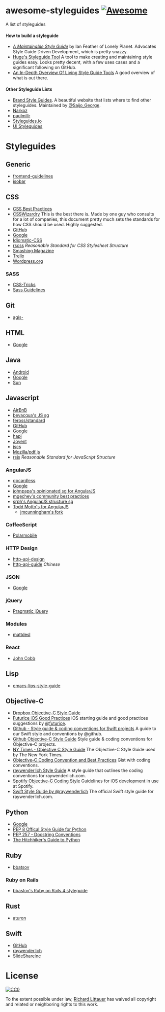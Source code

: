 awesome-styleguides [![Awesome](https://cdn.rawgit.com/sindresorhus/awesome/d7305f38d29fed78fa85652e3a63e154dd8e8829/media/badge.svg)](https://github.com/sindresorhus/awesome)
===================

A list of styleguides

#### How to build a styleguide
* [_A Maintainable Style Guide_](http://ianfeather.co.uk/a-maintainable-style-guide/) by Ian Feather of Lonely Planet. Advocates Style Guide Driven Development, which is pretty snazzy.
* [Huge's Styleguide Tool](https://github.com/hugeinc/styleguide) A tool to make creating and maintaining style guides easy. Looks pretty decent, with a few uses cases and a significant following on GitHub.
* [An In-Depth Overview Of Living Style Guide Tools](http://www.smashingmagazine.com/2015/04/an-in-depth-overview-of-living-style-guide-tools/) A good overview of what is out there.


#### Other Styleguide Lists
* [Brand Style Guides](http://saijogeorge.com/brand-style-guide-examples). A beautiful website that lists where to find other styleguides. Maintained by [@Saijo_George](https://twitter.com/Saijo_George).
* [Narkoz](https://github.com/narkoz/guides)
* [paulmillr](https://github.com/paulmillr/code-style-guides)
* [Styleguides.io](https://github.com/maban/styleguides)
* [UI Styleguides](http://kevinwuhoo.github.io/ui-styleguides)

# Styleguides

## Generic
* [frontend-guidelines](https://github.com/bendc/frontend-guidelines)
* [isobar](https://isobar-idev.github.io/code-standards/)

## CSS
* [CSS Best Practices](https://github.com/sezgi/CSS-Best-Practices)
* [CSSWizardry](http://cssguidelin.es/) This is the best there is. Made by one guy who consults for a lot of companies, this document pretty much sets the standards for how CSS should be used. Highly suggested.
* [GitHub](https://github.com/styleguide/css)
* [Google](http://google-styleguide.googlecode.com/svn/trunk/htmlcssguide.xml)
* [Idiomatic-CSS](https://github.com/necolas/idiomatic-css)
* [rscss](https://github.com/rstacruz/rscss) _Reasonable Standard for CSS Stylesheet Structure_
* [Smashing Magazine](http://www.smashingmagazine.com/2008/05/02/improving-code-readability-with-css-styleguides/)
* [Trello](https://gist.github.com/bobbygrace/9e961e8982f42eb91b80)
* [Wordpress.org](http://make.wordpress.org/core/handbook/coding-standards/css/)

### SASS
* [CSS-Tricks](http://css-tricks.com/sass-style-guide/)
* [Sass Guidelines](http://sass-guidelin.es/)

## Git
* [agis-](https://github.com/agis-/git-style-guide)

## HTML
* [Google](http://google-styleguide.googlecode.com/svn/trunk/htmlcssguide.xml)

## Java
* [Android](http://source.android.com/source/code-style.html)
* [Google](https://google-styleguide.googlecode.com/svn/trunk/javaguide.html)
* [Sun](http://javascript.crockford.com/javacodeconventions.pdf)

## Javascript
* [AirBnB](https://github.com/airbnb/javascript)
* [bevacqua's JS sg](https://github.com/bevacqua/js)
* [feross/standard](https://github.com/feross/standard)
* [GitHub](https://github.com/styleguide/javascript/1.0)
* [Google](https://google-styleguide.googlecode.com/svn/trunk/javascriptguide.xml)
* [hapi](http://hapijs.com/styleguide)
* [Joyent](https://www.joyent.com/developers/node/design)
* [jscs](https://github.com/jscs-dev/node-jscs)
* [Mozilla/pdf.js](https://github.com/mozilla/pdf.js/wiki/Style-Guide)
* [rsjs](https://github.com/rstacruz/rsjs) _Reasonable Standard for JavaScript Structure_

### AngularJS
* [gocardless](https://github.com/gocardless/angularjs-style-guide)
* [Google](https://google-styleguide.googlecode.com/svn/trunk/angularjs-google-style.html)
* [johnpapa's opinionated sg for  AngularJS](https://github.com/johnpapa/angularjs-styleguide)
* [mgechev's community best practices](https://github.com/mgechev/angularjs-style-guide)
* [srph's AngularJS structure sg](https://github.com/srph/angularjs-structure-styleguide)
* [Todd Motto's for AngularJS](https://github.com/toddmotto/angularjs-styleguide)
  * [jmcunningham's fork](https://github.com/jmcunningham/angularjs-styleguide)

### CoffeeScript
* [Polarmobile](https://github.com/polarmobile/coffeescript-style-guide)

### HTTP Design
* [http-api-design](https://github.com/interagent/http-api-design)
* [http-api-guide](https://github.com/bolasblack/http-api-guide) _Chinese_

### JSON
* [Google](https://google-styleguide.googlecode.com/svn/trunk/jsoncstyleguide.xml)

### jQuery
* [Pragmatic jQuery](https://github.com/yuanyan/pragmatic-jquery)

### Modules
* [mattdesl](https://github.com/mattdesl/module-best-practices)

### React
* [John Cobb](https://web-design-weekly.com/2015/01/29/opinionated-guide-react-js-best-practices-conventions/)

## Lisp
* [emacs-lips-style-guide](https://github.com/bbatsov/emacs-lisp-style-guide)

## Objective-C
* [Dropbox Objective-C Style Guide](https://dl.dropboxusercontent.com/s/5utnlwhr18ax05c/style-guide.html?dl=0)
* [Futurice iOS Good Practices](https://github.com/futurice/ios-good-practices) iOS starting guide and good practices suggestions by [@futurice](https://github.com/futurice).
* [Github - Style guide & coding conventions for Swift projects](https://github.com/github/swift-style-guide) A guide to our Swift style and conventions by @github.
* [Github Objective-C Style Guide](https://github.com/github/objective-c-style-guide) Style guide & coding conventions for Objective-C projects.
* [NY Times - Objective C Style Guide](https://github.com/NYTimes/objective-c-style-guide) The Objective-C Style Guide used by The New York Times.
* [Objective-C Coding Convention and Best Practices](https://gist.github.com/soffes/812796) Gist with coding conventions.
* [raywenderlich Style Guide](https://github.com/raywenderlich/objective-c-style-guide) A style guide that outlines the coding conventions for raywenderlich.com.
* [Spotify Objective-C Coding Style](https://github.com/spotify/ios-style) Guidelines for iOS development in use at Spotify.
* [Swift Style Guide by @raywenderlich](https://github.com/raywenderlich/swift-style-guide) The official Swift style guide for raywenderlich.com.

## Python
* [Google](https://google-styleguide.googlecode.com/svn/trunk/pyguide.html)
* [PEP 8 Offical Style Guide for Python](http://legacy.python.org/dev/peps/pep-0008/)
* [PEP 257 - Docstring Conventions](http://legacy.python.org/dev/peps/pep-0257/)
* [The Hitchhiker's Guide to Python](http://docs.python-guide.org/en/latest/writing/style/)

## Ruby
* [bbatsov](https://github.com/bbatsov/ruby-style-guide)

### Ruby on Rails
* [bbastov's Ruby on Rails 4 styleguide](https://github.com/bbatsov/rails-style-guide)

## Rust
* [aturon](https://aturon.github.io)

## Swift
* [GitHub](https://github.com/github/swift-style-guide)
* [raywenderlich](https://github.com/raywenderlich/swift-style-guide)
* [SlideShareInc](https://github.com/SlideShareInc/swift-style-guide)

# License

[![CC0](http://i.creativecommons.org/p/zero/1.0/88x31.png)](http://creativecommons.org/publicdomain/zero/1.0/)

To the extent possible under law, [Richard Littauer](http://burntfen.com) has waived all copyright and related or neighboring rights to this work.
